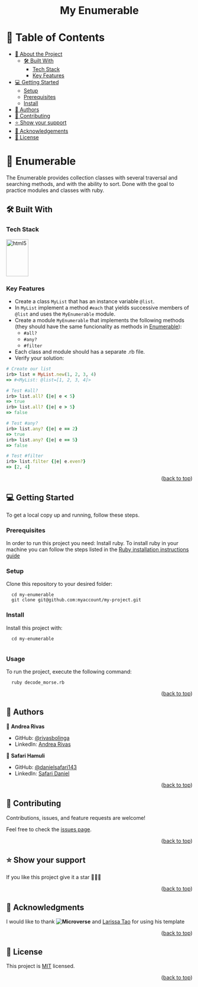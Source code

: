 <a name="readme-top"></a>

<div align="center">
  <!-- You are encouraged to replace this logo with your own! Otherwise you can also remove it. -->
  
  <br/>

  <h1><b>My Enumerable </b></h3>

</div>

<!-- TABLE OF CONTENTS -->

# 📗 Table of Contents

- [📖 About the Project](#about-project)
  - [🛠 Built With](#built-with)
    - [Tech Stack](#tech-stack)
    - [Key Features](#key-features)
- [💻 Getting Started](#getting-started)
  - [Setup](#setup)
  - [Prerequisites](#prerequisites)
  - [Install](#install)
- [👥 Authors](#authors)
- [🤝 Contributing](#contributing)
- [⭐️ Show your support](#support)
- [🙏 Acknowledgements](#acknowledgements)
- [📝 License](#license)

<!-- PROJECT DESCRIPTION -->

# 📖 Enumerable <a name="about-project"></a>


The Enumerable provides collection classes with several traversal and searching methods, and with the ability to sort. Done with the goal to practice modules and classes with ruby.

## 🛠 Built With <a name="built-with"></a>

### Tech Stack <a name="tech-stack"></a>

<a href="https://www.ruby-lang.org/en/" target="_blank"><img align="center" src="https://upload.wikimedia.org/wikipedia/commons/7/73/Ruby_logo.svg" alt="html5" width="60" height="100"/></a>

<!-- Features -->

### Key Features <a name="key-features"></a>

- Create a class `MyList` that has an instance variable `@list`.
- In `MyList` implement a method `#each` that yields successive members of `@list` and uses the `MyEnumerable` module.
- Create a module `MyEnumerable` that implements the following methods (they should have the same funcionality as methods in [Enumerable](https://ruby-doc.org/core-3.0.0/Enumerable.html)):
  - `#all?`
  - `#any?`
  - `#filter`
- Each class and module should has a separate .rb file.
- Verify your solution:
```ruby
# Create our list
irb> list = MyList.new(1, 2, 3, 4)
=> #<MyList: @list=[1, 2, 3, 4]>

# Test #all?
irb> list.all? {|e| e < 5}
=> true
irb> list.all? {|e| e > 5}
=> false

# Test #any?
irb> list.any? {|e| e == 2}
=> true
irb> list.any? {|e| e == 5}
=> false

# Test #filter
irb> list.filter {|e| e.even?}
=> [2, 4]
```


<p align="right">(<a href="#readme-top">back to top</a>)</p>

<!-- GETTING STARTED -->

## 💻 Getting Started <a name="getting-started"></a>


To get a local copy up and running, follow these steps.

### Prerequisites

In order to run this project you need:
Install ruby. To install ruby in your machine you can follow the steps listed in the [Ruby installation instructions guide](https://github.com/microverseinc/curriculum-ruby/blob/main/simple-ruby/articles/ruby_installation_instructions.md)

### Setup

Clone this repository to your desired folder:
```
  cd my-enumerable
  git clone git@github.com:myaccount/my-project.git
```

### Install
Install this project with:
```
  cd my-enumerable
  
```
### Usage
To run the project, execute the following command:
```
  ruby decode_morse.rb
```


<p align="right">(<a href="#readme-top">back to top</a>)</p>

<!-- AUTHORS -->

## 👥 Authors <a name="authors"></a>

👤 **Andrea Rivas**

- GitHub: [@rivasbolinga](https://github.com/rivasbolinga)
- LinkedIn: [Andrea Rivas](https://www.linkedin.com/in/andrearivaspalacios/)

👤 **Safari Hamuli**

- GitHub: [@danielsafari143]([https://github.com/githubhandle](https://github.com/danielsafari143))
- LinkedIn: [Safari Daniel](https://www.linkedin.com/in/safari-daniel/)


<p align="right">(<a href="#readme-top">back to top</a>)</p>


<!-- CONTRIBUTING -->

## 🤝 Contributing <a name="contributing"></a>

Contributions, issues, and feature requests are welcome!

Feel free to check the [issues page](../../issues/).

<p align="right">(<a href="#readme-top">back to top</a>)</p>

<!-- SUPPORT -->

## ⭐️ Show your support <a name="support"></a>

If you like this project give it a star 🌟🌟🌟

<p align="right">(<a href="#readme-top">back to top</a>)</p>

<!-- ACKNOWLEDGEMENTS -->

## 🙏 Acknowledgments <a name="acknowledgements"></a>


I would like to thank **![Microverse](https://img.shields.io/badge/Microverse-blueviolet)**  and [Larissa Tao](https://github.com/rica213) for using his template
<p align="right">(<a href="#readme-top">back to top</a>)</p>

<!-- LICENSE -->

## 📝 License <a name="license"></a>

This project is [MIT](./LICENSE) licensed.

<p align="right">(<a href="#readme-top">back to top</a>)</p>
